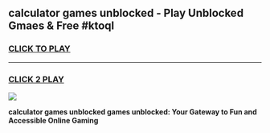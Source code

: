 
## calculator games unblocked - Play Unblocked Gmaes & Free #ktoql
<h3>
<a href="https://premium.freeplayer.one?title=calculator_games_unblocked&ref=01M">CLICK TO PLAY</a></h3>
<hr>

<h3>
<a href="https://premium.freeplayer.one?title=calculator_games_unblocked&ref=01M">CLICK 2 PLAY</a>
  
</h3>

<a href="https://premium.freeplayer.one?title=calculator_games_unblocked&ref=01M"><img src="https://clearcache.store/games.png"></a>


**calculator games unblocked games unblocked: Your Gateway to Fun and Accessible Online Gaming**
